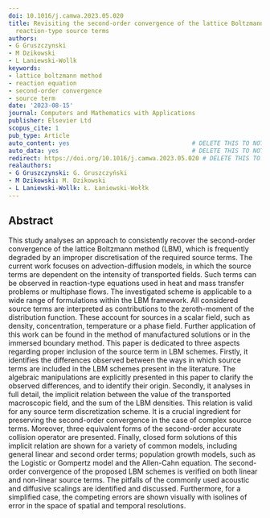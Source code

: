 ```yaml
---
doi: 10.1016/j.camwa.2023.05.020
title: Revisiting the second-order convergence of the lattice Boltzmann method with
  reaction-type source terms
authors:
- G Gruszczynski
- M Dzikowski
- L Laniewski-Wollk
keywords:
- lattice boltzmann method
- reaction equation
- second-order convergence
- source term
date: '2023-08-15'
journal: Computers and Mathematics with Applications
publisher: Elsevier Ltd
scopus_cite: 1
pub_type: Article
auto_content: yes                                  # DELETE THIS TO NOT AUTO GENERATE CONTENT
auto_data: yes                                     # DELETE THIS TO NOT AUTO GENERATE METADATA
redirect: https://doi.org/10.1016/j.camwa.2023.05.020 # DELETE THIS TO NOT REDIRECT
realauthors:
- G Gruszczynski: G. Gruszczyński
- M Dzikowski: M. Dzikowski
- L Laniewski-Wollk: Ł. Łaniewski-Wołłk
---
```



## Abstract
This study analyses an approach to consistently recover the second-order convergence of the lattice Boltzmann method (LBM), which is frequently degraded by an improper discretisation of the required source terms. The current work focuses on advection-diffusion models, in which the source terms are dependent on the intensity of transported fields. Such terms can be observed in reaction-type equations used in heat and mass transfer problems or multiphase flows. The investigated scheme is applicable to a wide range of formulations within the LBM framework. All considered source terms are interpreted as contributions to the zeroth-moment of the distribution function. These account for sources in a scalar field, such as density, concentration, temperature or a phase field. Further application of this work can be found in the method of manufactured solutions or in the immersed boundary method. This paper is dedicated to three aspects regarding proper inclusion of the source term in LBM schemes. Firstly, it identifies the differences observed between the ways in which source terms are included in the LBM schemes present in the literature. The algebraic manipulations are explicitly presented in this paper to clarify the observed differences, and to identify their origin. Secondly, it analyses in full detail, the implicit relation between the value of the transported macroscopic field, and the sum of the LBM densities. This relation is valid for any source term discretization scheme. It is a crucial ingredient for preserving the second-order convergence in the case of complex source terms. Moreover, three equivalent forms of the second-order accurate collision operator are presented. Finally, closed form solutions of this implicit relation are shown for a variety of common models, including general linear and second order terms; population growth models, such as the Logistic or Gompertz model and the Allen-Cahn equation. The second-order convergence of the proposed LBM schemes is verified on both linear and non-linear source terms. The pitfalls of the commonly used acoustic and diffusive scalings are identified and discussed. Furthermore, for a simplified case, the competing errors are shown visually with isolines of error in the space of spatial and temporal resolutions.
